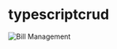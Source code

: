 # typescriptcrud
 ![Bill Management](https://i.ibb.co/7Jc2q47/Screenshot-from-2022-12-28-20-57-05.png)

